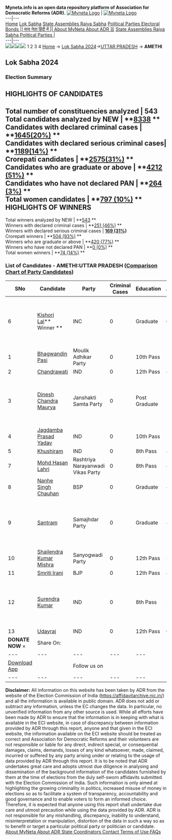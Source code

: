 **Myneta.info is an open data repository platform of Association for Democratic Reforms (ADR).**
[![Myneta Logo](https://www.myneta.info/lib/img/myneta-logo.png)](https://www.myneta.info/) | [![Myneta Logo](https://www.myneta.info/lib/img/adr-logo.png)](https://adrindia.org)  
---|---  
[Home](https://www.myneta.info/) [Lok Sabha](https://www.myneta.info/#ls "Lok Sabha") [ State Assemblies ](https://www.myneta.info/#sa "State Assemblies") [Rajya Sabha](https://www.myneta.info/#rs "Rajya Sabha") [Political Parties ](https://www.myneta.info/party "Political Parties") [ Electoral Bonds ](https://www.myneta.info/electoral_bonds "Electoral Bonds") [ || माय नेता हिंदी में || ](https://translate.google.co.in/translate?prev=hp&hl=en&js=y&u=www.myneta.info&sl=en&tl=hi&history_state0=) [ About MyNeta ](https://adrindia.org/content/about-myneta) [ About ADR ](https://adrindia.org/about-adr/who-we-are) [☰](javascript:void\(0\))
[ State Assemblies ](https://www.myneta.info/#sa "State Assemblies") [ Rajya Sabha ](https://www.myneta.info/#rs "Rajya Sabha") [ Political Parties ](https://www.myneta.info/party "Political Parties")
|   
---|---  
![](https://www.myneta.info/lib/img/banner/banner-1.png)![](https://www.myneta.info/lib/img/banner/banner-2.png)![](https://www.myneta.info/lib/img/banner/banner-3.png)![](https://www.myneta.info/lib/img/banner/banner-4.png)
1  2  3  4 
[Home](https://www.myneta.info/) → [Lok Sabha 2024](https://www.myneta.info/LokSabha2024/)→[UTTAR PRADESH](https://www.myneta.info/LokSabha2024/index.php?action=show_constituencies&state_id=35) → **AMETHI**
### 
## Lok Sabha 2024
###  Election Summary 
HIGHLIGHTS OF CANDIDATES  
---  
Total number of constituencies analyzed |  543   
Total candidates analyzed by NEW | **[8338](https://www.myneta.info/LokSabha2024/index.php?action=summary&subAction=candidates_analyzed&sort=candidate#summary) **  
Candidates with declared criminal cases | **[1645(20%)](https://www.myneta.info/LokSabha2024/index.php?action=summary&subAction=crime&sort=candidate#summary) **  
Candidates with declared serious criminal cases| **[1189(14%)](https://www.myneta.info/LokSabha2024/index.php?action=summary&subAction=serious_crime&sort=candidate#summary) **  
Crorepati candidates | **[2575(31%)](https://www.myneta.info/LokSabha2024/index.php?action=summary&subAction=crorepati&sort=candidate#summary) **  
Candidates who are graduate or above | **[4212 (51%)](https://www.myneta.info/LokSabha2024/index.php?action=summary&subAction=education&sort=candidate#summary) **  
Candidates who have not declared PAN | **[264 (3%)](https://www.myneta.info/LokSabha2024/index.php?action=summary&subAction=without_pan&sort=candidate#summary) **  
Total women candidates | **[797 (10%)](https://www.myneta.info/LokSabha2024/index.php?action=summary&subAction=women_candidate&sort=candidate#summary) **  
HIGHLIGHTS OF WINNERS  
---  
Total winners analyzed by NEW | **[543](https://www.myneta.info/LokSabha2024/index.php?action=summary&subAction=winner_analyzed&sort=candidate#summary) **  
Winners with declared criminal cases | **[251 (46%)](https://www.myneta.info/LokSabha2024/index.php?action=summary&subAction=winner_crime&sort=candidate#summary) **  
Winners with declared serious criminal cases | **[169 (31%)](https://www.myneta.info/LokSabha2024/index.php?action=summary&subAction=winner_serious_crime&sort=candidate#summary)**  
Crorepati winners | **[504 (93%)](https://www.myneta.info/LokSabha2024/index.php?action=summary&subAction=winner_crorepati&sort=candidate#summary) **  
Winners who are graduate or above | **[420 (77%)](https://www.myneta.info/LokSabha2024/index.php?action=summary&subAction=winner_education&sort=candidate#summary) **  
Winners who have not declared PAN | **[0 (0%)](https://www.myneta.info/LokSabha2024/index.php?action=summary&subAction=winner_without_pan&sort=candidate#summary) **  
Total women winners | **[74 (14%)](https://www.myneta.info/LokSabha2024/index.php?action=summary&subAction=winner_women&sort=candidate#summary) **  
### List of Candidates - AMETHI:UTTAR PRADESH ([Comparison Chart of Party Candidates](https://www.myneta.info/LokSabha2024/comparisonchart.php?constituency_id=493))
SNo | Candidate| Party| Criminal Cases| Education| Age| Total Assets| Liabilities  
---|---|---|---|---|---|---|---  
6  | [Kishori Lal](https://www.myneta.info/LokSabha2024/candidate.php?candidate_id=7521)** Winner ** | INC | 0 | Graduate| 62 | ![](https://myneta.info/image_v2.php?myneta_folder=LokSabha2024&candidate_id=7521&col=ta) | ![](https://myneta.info/image_v2.php?myneta_folder=LokSabha2024&candidate_id=7521&col=lia)  
1  | [Bhagwandin Pasi](https://www.myneta.info/LokSabha2024/candidate.php?candidate_id=7529) | Moulik Adhikar Party | 0 | 10th Pass| 59 | Rs 26,22,500 ~ 26 Lacs+ | Rs 0 ~   
2  | [Chandrawati](https://www.myneta.info/LokSabha2024/candidate.php?candidate_id=7530) | IND | 0 | 12th Pass| 42 | Rs 38,98,000 ~ 38 Lacs+ | Rs 0 ~   
3  | [Dinesh Chandra Maurya](https://www.myneta.info/LokSabha2024/candidate.php?candidate_id=7526) | Janshakti Samta Party | 0 | Post Graduate| 53 | ![](https://myneta.info/image_v2.php?myneta_folder=LokSabha2024&candidate_id=7526&col=ta) | ![](https://myneta.info/image_v2.php?myneta_folder=LokSabha2024&candidate_id=7526&col=lia)  
4  | [Jagdamba Prasad Yadav](https://www.myneta.info/LokSabha2024/candidate.php?candidate_id=7523) | IND | 0 | 10th Pass| 53 | Rs 90,46,000 ~ 90 Lacs+ | Rs 0 ~   
5  | [Khushiram](https://www.myneta.info/LokSabha2024/candidate.php?candidate_id=7522) | IND | 0 | 8th Pass| 40 | Rs 12,90,000 ~ 12 Lacs+ | Rs 0 ~   
7  | [Mohd Hasan Lahri](https://www.myneta.info/LokSabha2024/candidate.php?candidate_id=7525) | Rashtriya Narayanwadi Vikas Party | 0 | 8th Pass| 43 | Rs 25,93,000 ~ 25 Lacs+ | Rs 0 ~   
8  | [Nanhe Singh Chauhan](https://www.myneta.info/LokSabha2024/candidate.php?candidate_id=7170) | BSP | 0 | Graduate| 40 | Rs 74,18,387 ~ 74 Lacs+ | Rs 3,500 ~ 3 Thou+  
9  | [Santram](https://www.myneta.info/LokSabha2024/candidate.php?candidate_id=7527) | Samajhdar Party | 0 | Graduate| 42 | ![](https://myneta.info/image_v2.php?myneta_folder=LokSabha2024&candidate_id=7527&col=ta) | ![](https://myneta.info/image_v2.php?myneta_folder=LokSabha2024&candidate_id=7527&col=lia)  
10  | [Shailendra Kumar Mishra](https://www.myneta.info/LokSabha2024/candidate.php?candidate_id=7528) | Sanyogwadi Party | 0 | 12th Pass| 34 | Rs 20,75,000 ~ 20 Lacs+ | Rs 10,00,000 ~ 10 Lacs+  
11  | [Smriti Irani](https://www.myneta.info/LokSabha2024/candidate.php?candidate_id=7171) | BJP | 0 | 12th Pass| 48 | Rs 17,57,02,086 ~ 17 Crore+ | Rs 16,55,830 ~ 16 Lacs+  
12  | [Surendra Kumar](https://www.myneta.info/LokSabha2024/candidate.php?candidate_id=7531) | IND | 0 | 8th Pass| 37 | ![](https://myneta.info/image_v2.php?myneta_folder=LokSabha2024&candidate_id=7531&col=ta) | ![](https://myneta.info/image_v2.php?myneta_folder=LokSabha2024&candidate_id=7531&col=lia)  
13  | [Udayraj](https://www.myneta.info/LokSabha2024/candidate.php?candidate_id=7524) | IND | 0 | 12th Pass| 65 | Rs 93,40,000 ~ 93 Lacs+ | Rs 3,50,000 ~ 3 Lacs+  
|  **DONATE NOW** × |  Share On:  | [](https://api.whatsapp.com/send?text=https%3A%2F%2Fmyneta.info%2Fpunjab2022%2Findex.php%3Faction%3Dshow_constituencies%26state_id%3D19) | [](https://www.facebook.com/sharer/sharer.php?u=https%3A%2F%2Fmyneta.info%2Fpunjab2022%2Findex.php%3Faction%3Dshow_constituencies%26state_id%3D19) | [](https://twitter.com/share?url=https%3A%2F%2Fmyneta.info%2Fpunjab2022%2Findex.php%3Faction%3Dshow_constituencies%26state_id%3D19)  
---|---|---|---|---  
| [ Download App ](https://play.google.com/store/apps/details?id=com.webrosoft.myneta1&pcampaignid=pcampaignidMKT-Other-global-all-co-prtnr-py-PartBadge-Mar2515-1) | [](https://play.google.com/store/apps/details?id=com.webrosoft.myneta1&pcampaignid=pcampaignidMKT-Other-global-all-co-prtnr-py-PartBadge-Mar2515-1) |  Follow us on  | [](https://www.facebook.com/adrindia.org/) | [](https://twitter.com/adrspeaks) | [](https://groups.google.com/g/national-election-watch?hl=en&pli=1) | [](https://www.instagram.com/adrspeaks/) | [](https://www.youtube.com/user/adrspeaks) | [](https://sharechat.com/profile/adrspeaks)  
---|---|---|---|---|---|---|---|---  
**Disclaimer:** All information on this website has been taken by ADR from the website of the Election Commission of India (https://affidavitarchive.nic.in/) and all the information is available in public domain. ADR does not add or subtract any information, unless the EC changes the data. In particular, no unverified information from any other source is used. While all efforts have been made by ADR to ensure that the information is in keeping with what is available in the ECI website, in case of discrepancy between information provided by ADR through this report, anyone and that given in the ECI website, the information available on the ECI website should be treated as correct and Association for Democratic Reforms and their volunteers are not responsible or liable for any direct, indirect special, or consequential damages, claims, demands, losses of any kind whatsoever, made, claimed, incurred or suffered by any party arising under or relating to the usage of data provided by ADR through this report. It is to be noted that ADR undertakes great care and adopts utmost due diligence in analysing and dissemination of the background information of the candidates furnished by them at the time of elections from the duly self-sworn affidavits submitted with the Election Commission of India. Such information is only aimed at highlighting the growing criminality in politics, increased misuse of money in elections so as to facilitate a system of transparency, accountability and good governance and to enable voters to form an informed choice. Therefore, it is expected that anyone using this report shall undertake due care and utmost precaution while using the data provided by ADR. ADR is not responsible for any mishandling, discrepancy, inability to understand, misinterpretation or manipulation, distortion of the data in such a way so as to benefit or target a particular political party or politician or candidate. 
[ About MyNeta ](https://adrindia.org/content/about-myneta) [ About ADR ](https://adrindia.org/about-adr/who-we-are) [ State Coordinators ](https://adrindia.org/about-adr/state-coordinators) [ Contact ](https://adrindia.org/contact-us) [ Terms of Use ](https://adrindia.org/content/adr-terms-use) [ FAQs ](https://adrindia.org/content/faqs)
